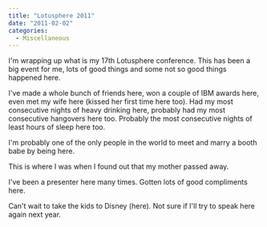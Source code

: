 ```yaml
---
title: "Lotusphere 2011"
date: "2011-02-02"
categories: 
  - Miscellaneous
---
```


I'm wrapping up what is my 17th Lotusphere conference. This has been a big event for me, lots of good things and some not so good things happened here.

I've made a whole bunch of friends here, won a couple of IBM awards here, even met my wife here (kissed her first time here too). Had my most consecutive nights of heavy drinking here, probably had my most consecutive hangovers here too. Probably the most consecutive nights of least hours of sleep here too.

I'm probably one of the only people in the world to meet and marry a booth babe by being here.

This is where I was when I found out that my mother passed away.

I've been a presenter here many times. Gotten lots of good compliments here.

Can't wait to take the kids to Disney (here). Not sure if I'll try to speak here again next year.
